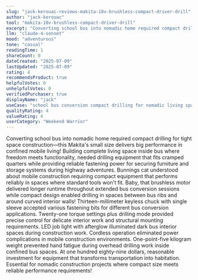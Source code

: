 ```yaml
---
slug: "jack-kerouac-reviews-makita-18v-brushless-compact-driver-drill"
author: "jack-kerouac"
tool: "makita-18v-brushless-compact-driver-drill"
excerpt: "Converting school bus into nomadic home required compact drilling for tight space construction—this Makita's small size delivers big performance in confined mobile living!"
llm: "claude-4-sonnet"
mood: "adventurous"
tone: "casual"
readingTime: 1
shareCount: 0
dateCreated: "2025-07-09"
lastUpdated: "2025-07-09"
rating: 4
recommendsProduct: true
helpfulVotes: 0
unhelpfulVotes: 0
verifiedPurchaser: true
displayName: "jack"
useCase: "school bus conversion compact drilling for nomadic living space construction"
qualityRating: 4
valueRating: 4
userCategory: "Weekend Warrior"
---
```


Converting school bus into nomadic home required compact drilling for tight space construction—this Makita's small size delivers big performance in confined mobile living! Building complete living space inside bus where freedom meets functionality, needed drilling equipment that fits cramped quarters while providing reliable fastening power for securing furniture and storage systems during highway adventures. Bunnings cat understood about mobile construction requiring compact equipment that performs reliably in spaces where standard tools won't fit. Baby, that brushless motor delivered longer runtime throughout extended bus conversion sessions while compact design enabled drilling in spaces between bus ribs and around curved interior walls! Thirteen-millimeter keyless chuck with single sleeve accepted various fastening bits for different bus conversion applications. Twenty-one torque settings plus drilling mode provided precise control for delicate interior work and structural mounting requirements. LED job light with afterglow illuminated dark bus interior spaces during construction work. Cordless operation eliminated power complications in mobile construction environments. One-point-five kilogram weight prevented hand fatigue during overhead drilling work inside confined bus spaces. At one hundred eighty-nine dollars, reasonable investment for equipment that transforms transportation into habitation. Essential for nomadic construction projects where compact size meets reliable performance requirements!
